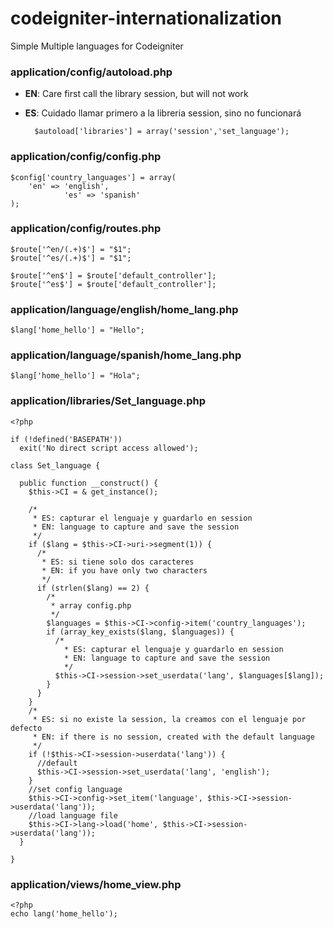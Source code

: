 codeigniter-internationalization
================================

Simple Multiple languages for Codeigniter


### application/config/autoload.php

- **EN**: Care first call the library session, but will not work
- **ES**: Cuidado llamar primero a la libreria session, sino no funcionará

		$autoload['libraries'] = array('session','set_language');
    
    
    
    
### application/config/config.php

    $config['country_languages'] = array(
		'en' => 'english', 
                'es' => 'spanish'
	);
    
    
    
### application/config/routes.php

    $route['^en/(.+)$'] = "$1";
    $route['^es/(.+)$'] = "$1";

    $route['^en$'] = $route['default_controller'];
    $route['^es$'] = $route['default_controller'];
    
    
    
    
    
    
### application/language/english/home_lang.php    
    
    $lang['home_hello'] = "Hello";
    
    
    
### application/language/spanish/home_lang.php    
    
    $lang['home_hello'] = "Hola";    
    
    
    
    
    
    
### application/libraries/Set_language.php
    
    <?php

    if (!defined('BASEPATH'))
      exit('No direct script access allowed');
    
    class Set_language {
    
      public function __construct() {
        $this->CI = & get_instance();
    
        /*
         * ES: capturar el lenguaje y guardarlo en session
         * EN: language to capture and save the session
         */
        if ($lang = $this->CI->uri->segment(1)) {
          /*
           * ES: si tiene solo dos caracteres
           * EN: if you have only two characters
           */
          if (strlen($lang) == 2) {
            /*
             * array config.php
             */
            $languages = $this->CI->config->item('country_languages');
            if (array_key_exists($lang, $languages)) {
              /*
                * ES: capturar el lenguaje y guardarlo en session
                * EN: language to capture and save the session
                */
              $this->CI->session->set_userdata('lang', $languages[$lang]);
            }
          }
        }
        /*
         * ES: si no existe la session, la creamos con el lenguaje por defecto
         * EN: if there is no session, created with the default language
         */
        if (!$this->CI->session->userdata('lang')) {
          //default
          $this->CI->session->set_userdata('lang', 'english');
        }
        //set config language
        $this->CI->config->set_item('language', $this->CI->session->userdata('lang'));
        //load language file
        $this->CI->lang->load('home', $this->CI->session->userdata('lang'));
      }
    
    }

    
### application/views/home_view.php    

    <?php 
    echo lang('home_hello');
    

